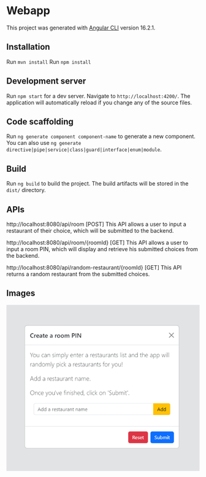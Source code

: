 # Webapp

This project was generated with [Angular CLI](https://github.com/angular/angular-cli) version 16.2.1.

## Installation
Run `mvn install`
Run `npm install`

## Development server

Run `npm start` for a dev server. Navigate to `http://localhost:4200/`. The application will automatically reload if you change any of the source files.

## Code scaffolding

Run `ng generate component component-name` to generate a new component. You can also use `ng generate directive|pipe|service|class|guard|interface|enum|module`.

## Build

Run `ng build` to build the project. The build artifacts will be stored in the `dist/` directory.

## APIs
http://localhost:8080/api/room [POST]
This API allows a user to input a restaurant of their choice, which will be submitted to the backend.

http://localhost:8080/api/room/{roomId} [GET]
This API allows a user to input a room PIN, which will display and retrieve his submitted choices from the backend.

http://localhost:8080/api/random-restaurant/{roomId} [GET]
This API returns a random restaurant from the submitted choices.

## Images
![create.PNG](https://github.com/kaiguangg/lunch-kaki/blob/main/lunch-kaki-images/create.PNG)